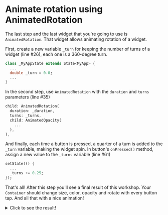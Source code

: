 # Animate rotation using AnimatedRotation

The last step and the last widget that you're going to use is 
`AnimatedRotation`. That widget allows animating rotation of a widget.

First, create a new variable `_turn` for keeping the number of turns of a 
widget (line #26), each one is a 360-degree turn.

```dart
class _MyAppState extends State<MyApp> {
  ...
  double _turn = 0.0;
  ...
}
```

In the second step, use `AnimatedRotation` with the `duration` and 
`turns` parameters (line #35)


```dart
child: AnimatedRotation(
  duration: _duration,
  turns: _turns,
  child: AnimatedOpacity(
    ...
  ),
),
```

And finally, each time a button is pressed, a quarter of a turn is added to 
the `_turn` variable, making the widget spin. In button's `onPressed()` 
method, assign a new value to the `_turns` variable (line #61)

```dart
setState(() {
  ...
  _turns += 0.25;
});
```

That's all! After this step you'll see a final result of this workshop. Your 
`Container` should change size, color, opacity and rotate with every button 
tap. And all that with a nice animation!

<details>
  <summary>Click to see the result!</summary>

![Using AnimatedRotation](https://github.com/pszklarska/flutter_animations_workshop/raw/main/assets/screen05.gif?raw=true)
</details>

<img alt="Google Analytics" src="https://www.google-analytics.com/collect?v=1&cid=555&t=pageview&ec=repo&ea=open&dp=flutter_animations_workshop/step-06&dt=flutter_animations_workshop/step-06&tid=UA-226900214-1" style="width: 1px; height: 1px"/>